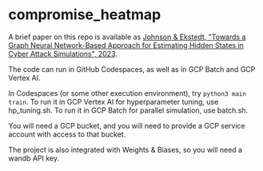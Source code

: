 # compromise_heatmap

A brief paper on this repo is available as [Johnson & Ekstedt, "Towards a Graph Neural Network-Based Approach for Estimating Hidden States in Cyber Attack Simulations", 2023](https://arxiv.org/abs/2312.05666).

The code can run in GitHub Codespaces, as well as in GCP Batch and GCP Vertex AI. 

In Codespaces (or some other execution environment), try `python3 main train`. 
To run it in GCP Vertex AI for hyperparameter tuning, use hp_tuning.sh.
To run it in GCP Batch for parallel simulation, use batch.sh.

You will need a GCP bucket, and you will need to provide a GCP service account with access to that bucket.

The project is also integrated with Weights & Biases, so you will need a wandb API key.
